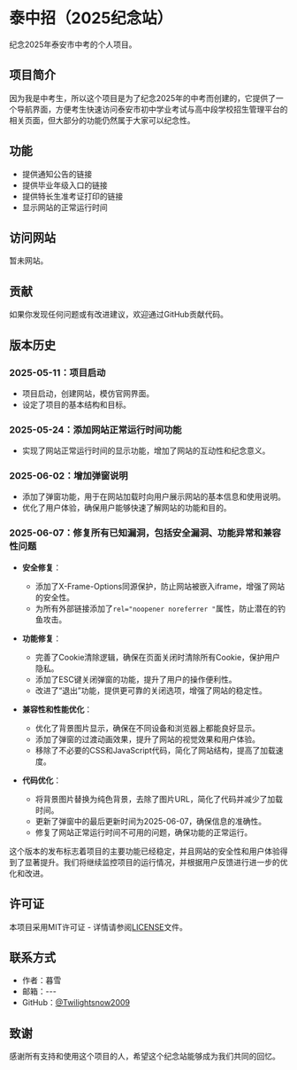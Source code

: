 # 泰中招（2025纪念站）

纪念2025年泰安市中考的个人项目。

## 项目简介

因为我是中考生，所以这个项目是为了纪念2025年的中考而创建的，它提供了一个导航界面，方便考生快速访问泰安市初中学业考试与高中段学校招生管理平台的相关页面，但大部分的功能仍然属于大家可以纪念性。

## 功能

- 提供通知公告的链接
- 提供毕业年级入口的链接
- 提供特长生准考证打印的链接
- 显示网站的正常运行时间

## 访问网站

暂未网站。

## 贡献

如果你发现任何问题或有改进建议，欢迎通过GitHub贡献代码。

## 版本历史

### 2025-05-11：项目启动
- 项目启动，创建网站，模仿官网界面。
- 设定了项目的基本结构和目标。

### 2025-05-24：添加网站正常运行时间功能
- 实现了网站正常运行时间的显示功能，增加了网站的互动性和纪念意义。

### 2025-06-02：增加弹窗说明
- 添加了弹窗功能，用于在网站加载时向用户展示网站的基本信息和使用说明。
- 优化了用户体验，确保用户能够快速了解网站的功能和目的。

### 2025-06-07：修复所有已知漏洞，包括安全漏洞、功能异常和兼容性问题
- **安全修复**：
  - 添加了X-Frame-Options同源保护，防止网站被嵌入iframe，增强了网站的安全性。
  - 为所有外部链接添加了`rel="noopener noreferrer "`属性，防止潜在的钓鱼攻击。

- **功能修复**：
  - 完善了Cookie清除逻辑，确保在页面关闭时清除所有Cookie，保护用户隐私。
  - 添加了ESC键关闭弹窗的功能，提升了用户的操作便利性。
  - 改进了“退出”功能，提供更可靠的关闭选项，增强了网站的稳定性。

- **兼容性和性能优化**：
  - 优化了背景图片显示，确保在不同设备和浏览器上都能良好显示。
  - 添加了弹窗的过渡动画效果，提升了网站的视觉效果和用户体验。
  - 移除了不必要的CSS和JavaScript代码，简化了网站结构，提高了加载速度。

- **代码优化**：
  - 将背景图片替换为纯色背景，去除了图片URL，简化了代码并减少了加载时间。
  - 更新了弹窗中的最后更新时间为2025-06-07，确保信息的准确性。
  - 修复了网站正常运行时间不可用的问题，确保功能的正常运行。

这个版本的发布标志着项目的主要功能已经稳定，并且网站的安全性和用户体验得到了显著提升。我们将继续监控项目的运行情况，并根据用户反馈进行进一步的优化和改进。

## 许可证

本项目采用MIT许可证 - 详情请参阅[LICENSE](LICENSE)文件。

## 联系方式

- 作者：暮雪
- 邮箱：---
- GitHub：[@Twilightsnow2009](https://github.com/Twilightsnow2009)

## 致谢

感谢所有支持和使用这个项目的人，希望这个纪念站能够成为我们共同的回忆。
